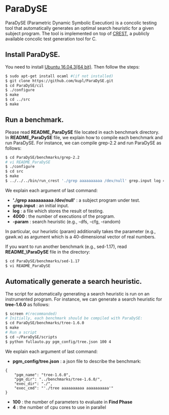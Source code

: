 # ParaDySE 

ParaDySE (Parametric Dynamic Symbolic Execution) 
is a concolic testing tool that automatically generates an optimal 
search heuristic for a given subject program. 
The tool is implemented on top of [CREST][crest], 
a publicly available concolic test generation tool for C. 	

## Install ParaDySE. 
You need to install [Ubuntu 16.04.3(64 bit)][ubuntu].
Then follow the steps:
```sh
$ sudo apt-get install ocaml #(if not installed) 
$ git clone https://github.com/kupl/ParaDySE.git 
$ cd ParaDySE/cil
$ ./configure
$ make
$ cd ../src
$ make
```

## Run a benchmark.
Please read **README\_ParaDySE** file located in each benchmark directory. 
In **README\_ParaDySE** file, we explain how to compile each benchmark and run ParaDySE.
For instance, we can compile grep-2.2 and run ParaDySE as follows:
```sh
$ cd ParaDySE/benchmarks/grep-2.2 
# vi README_ParaDySE
$ ./configure
$ cd src
$ make
$ ../../../bin/run_crest './grep aaaaaaaaaa /dev/null' grep.input log 4000 -param grep.w
```

We explain each argument of last command: 
-	**'./grep aaaaaaaaaa /dev/null'** : a subject program under test. 
-	**grep.input** : an initial input. 
-	**log** : a file which stores the result of testing.
-	**4000** : the number of executions of the program.
-	**-param** : search heuristic (e.g., -dfs, -cfg, -random) 

In particular, our heuristic (param) additionally takes the parameter (e.g., gawk.w) as argument 
which is a 40-dimensional vector of real numbers.

If you want to run another benchmark (e.g., sed-1.17), read **README_\ParaDySE** file in the directory:
```sh
$ cd ParaDySE/benchmarks/sed-1.17 
$ vi README_ParaDySE
```

## Automatically generate a search heuristic.
The script for automatically generating a search heuristic is run on an instrumented program. 
For instance, we can generate a search heuristic for **tree-1.6.0** as follows:
```sh
$ screen #(recommanded)
# Initially, each benchmark should be compiled with ParaDySE:
$ cd ParaDySE/benchmarks/tree-1.6.0
$ make
# Run a script
$ cd ~/ParaDySE/scripts
$ python fullauto.py pgm_config/tree.json 100 4 
```

We explain each argument of last command: 
-	**pgm_config/tree.json** : a json file to describe the benchmark: 
```
{
	"pgm_name": "tree-1.6.0",
	"pgm_dir": "../benchmarks/tree-1.6.0/",
	"exec_dir": "./",
	"exec_cmd": "'./tree aaaaaaaaaa aaaaaaaaaa'"
}
```
-	**100** : the number of parameters to evaluate in **Find Phase**
-	**4** : the number of cpu cores to use in parallel

[crest]: https://github.com/jburnim/crest
[ubuntu]: https://www.ubuntu.com/download/desktop
